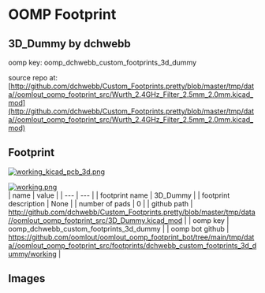 # OOMP Footprint  
## 3D_Dummy  by dchwebb  
  
oomp key: oomp_dchwebb_custom_footprints_3d_dummy  
  
source repo at: [http://github.com/dchwebb/Custom_Footprints.pretty/blob/master/tmp/data//oomlout_oomp_footprint_src/Wurth_2.4GHz_Filter_2.5mm_2.0mm.kicad_mod](http://github.com/dchwebb/Custom_Footprints.pretty/blob/master/tmp/data//oomlout_oomp_footprint_src/Wurth_2.4GHz_Filter_2.5mm_2.0mm.kicad_mod)  
## Footprint  
  
[![working_kicad_pcb_3d.png](working_kicad_pcb_3d_600.png)](working_kicad_pcb_3d.png)  
  
[![working.png](working_600.png)](working.png)  
| name | value | 
| --- | --- | 
| footprint name | 3D_Dummy | 
| footprint description | None | 
| number of pads | 0 | 
| github path | http://github.com/dchwebb/Custom_Footprints.pretty/blob/master/tmp/data//oomlout_oomp_footprint_src/3D_Dummy.kicad_mod | 
| oomp key | oomp_dchwebb_custom_footprints_3d_dummy | 
| oomp bot github | https://github.com/oomlout/oomlout_oomp_footprint_bot/tree/main/tmp/data//oomlout_oomp_footprint_src/footprints/dchwebb_custom_footprints_3d_dummy/working | 
## Images  
